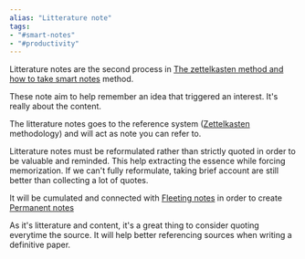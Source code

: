 ```yaml
---
alias: "Litterature note"
tags:
- "#smart-notes"
- "#productivity"
---
```


Litterature notes are the second process in [The zettelkasten method and how to take smart notes](The%20zettelkasten%20method%20and%20how%20to%20take%20smart%20notes.md) method. 

These note aim to help remember an idea that triggered an interest. It's really about the content. 

The litterature notes goes to the reference system ([Zettelkasten](The%20zettelkasten%20method%20and%20how%20to%20take%20smart%20notes.md) methodology) and will act as note you can refer to. 

Litterature notes must be reformulated rather than strictly quoted in order to be valuable and reminded. This help extracting the essence while forcing memorization. If we can't fully reformulate, taking brief account are still better than collecting a lot of quotes.

It will be cumulated and connected with [Fleeting notes](Fleeting%20notes%20to%20capture%20thoughts.md) in order to create [Permanent notes](Permanent%20notes%20to%20link%20and%20develop.md)

As it's litterature and content, it's a great thing to consider quoting everytime the source. It will help better referencing sources when writing a definitive paper.

